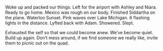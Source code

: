 Woke up and packed our things. Left for the airport with Ashley and Niara. Ready to go home. Mexico was rough on our body. Finished Siddartha on the plane. Waterloo Sunset. Pink waves over Lake Michigan. 6 flashing lights in the distance. Lyfted back with Adam. Showered. Slept.

Exhausted the self so that we could become anew. We’ve become quiet. Build up again. Don’t mess around, if we find someone we really like, invite them to picnic out on the quad.
